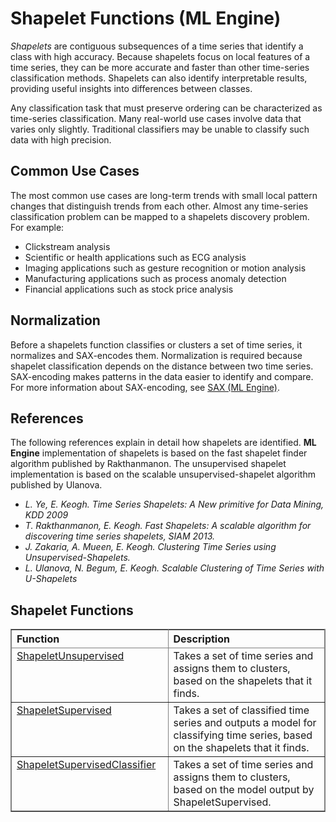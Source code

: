 <html><head></head><body id="gkr1506620820740"><h1 class="title topictitle1" id="ariaid-title1">Shapelet Functions (ML Engine)</h1><div class="body conbody"><div class="section" id="gkr1506620820740__section_fyj_3f4_zdb">
<p class="p"><dfn class="term">Shapelets</dfn> are contiguous subsequences of a time series that identify a class with high accuracy. Because shapelets focus on local features of a time series, they can be more accurate and faster than other time-series classification methods. Shapelets can also identify interpretable results, providing useful insights into differences between classes.</p>
<p class="p">Any classification task that must preserve ordering can be characterized as time-series classification. Many real-world use cases involve data that varies only slightly. Traditional classifiers may be unable to classify such data with high precision.</p></div><div class="section" id="gkr1506620820740__section_lfz_5f4_zdb">
<h2 class="title sectiontitle">Common Use Cases</h2>
<p class="p">The most common use cases are long-term trends with small local pattern changes that distinguish trends from each other. Almost any time-series classification problem can be mapped to a shapelets discovery problem. For example:</p>
<ul class="ul" id="gkr1506620820740__ul_zv4_gyw_mbb">
<li class="li">Clickstream analysis</li>
<li class="li">Scientific or health applications such as ECG analysis</li>
<li class="li">Imaging applications such as gesture recognition or motion analysis</li>
<li class="li">Manufacturing applications such as process anomaly detection</li>
<li class="li">Financial applications such as stock price analysis</li></ul></div><div class="section" id="gkr1506620820740__section_wls_xf4_zdb">
<h2 class="title sectiontitle">Normalization</h2>
<p class="p">Before a shapelets function classifies or clusters a set of time series, it normalizes and SAX-encodes them. Normalization is required because shapelet classification depends on the distance between two time series. SAX-encoding makes patterns in the data easier to identify and compare. For more information about SAX-encoding, see <a href="rbd1558462910521.md#lxc1506547203185">SAX (ML Engine)</a>.</p></div><div class="section" id="gkr1506620820740__section_e53_qf4_zdb">
<h2 class="title sectiontitle">References</h2>
<p class="p">The following references explain in detail how shapelets are identified. <span><b>ML Engine</b></span> implementation of shapelets is based on the fast shapelet finder algorithm published by Rakthanmanon. The unsupervised shapelet implementation is based on the scalable unsupervised-shapelet algorithm published by Ulanova.</p>
<ul class="ul" id="gkr1506620820740__ul_aw4_gyw_mbb">
<li class="li"><cite class="cite">L. Ye, E. Keogh. Time Series Shapelets: A New primitive for Data Mining, KDD 2009</cite></li>
<li class="li"><cite class="cite">T. Rakthanmanon, E. Keogh. Fast Shapelets: A scalable algorithm for discovering time series shapelets, SIAM 2013.</cite></li>
<li class="li"><cite class="cite">J. Zakaria, A. Mueen, E. Keogh. Clustering Time Series using Unsupervised-Shapelets.</cite></li>
<li class="li"><cite class="cite">L. Ulanova, N. Begum, E. Keogh. Scalable Clustering of Time Series with U-Shapelets</cite></li></ul></div><div class="section" id="gkr1506620820740__section_ktv_3f4_zdb">
<h2 class="title sectiontitle">Shapelet Functions</h2><div class="tablenoborder"><table cellpadding="4" cellspacing="0" summary="" id="gkr1506620820740__table_qdg_lf4_zdb" class="table" frame="border" border="1" rules="all"><div class="caption"></div><colgroup span="1"><col style="width:50%" span="1"></col><col style="width:50%" span="1"></col></colgroup><thead class="thead" style="text-align:left;"><tr class="row"><th class="entry cellrowborder" style="vertical-align:top;" id="d227793e82" rowspan="1" colspan="1">Function</th><th class="entry cellrowborder" style="vertical-align:top;" id="d227793e84" rowspan="1" colspan="1">Description</th></tr></thead><tbody class="tbody"><tr class="row"><td class="entry cellrowborder" style="vertical-align:top;" headers="d227793e82" rowspan="1" colspan="1"><a href="epp1550499866121.md#azu1506621290339">ShapeletUnsupervised</a></td><td class="entry cellrowborder" style="vertical-align:top;" headers="d227793e84" rowspan="1" colspan="1">Takes a set of time series and assigns them to clusters, based on the shapelets that it finds.</td></tr><tr class="row"><td class="entry cellrowborder" style="vertical-align:top;" headers="d227793e82" rowspan="1" colspan="1"><a href="uya1550499792953.md#awl1506626097450">ShapeletSupervised</a></td><td class="entry cellrowborder" style="vertical-align:top;" headers="d227793e84" rowspan="1" colspan="1">Takes a set of classified time series and outputs a model for classifying time series, based on the shapelets that it finds.</td></tr><tr class="row"><td class="entry cellrowborder" style="vertical-align:top;" headers="d227793e82" rowspan="1" colspan="1"><a href="syx1558467536967.md#fzc1506627602124">ShapeletSupervisedClassifier</a></td><td class="entry cellrowborder" style="vertical-align:top;" headers="d227793e84" rowspan="1" colspan="1">Takes a set of time series and assigns them to clusters, based on the model output by ShapeletSupervised.</td></tr></tbody></table></div></div></div></body></html>

